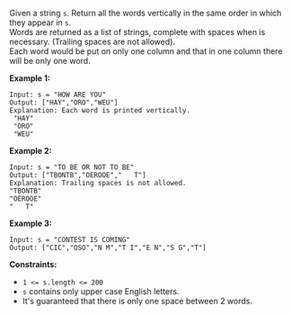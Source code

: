Given a string `s`. Return all the words vertically in the same order in which
they appear in `s`.  
Words are returned as a list of strings, complete with spaces when is
necessary. (Trailing spaces are not allowed).  
Each word would be put on only one column and that in one column there will be
only one word.



**Example 1:**

    
    
    Input: s = "HOW ARE YOU"
    Output: ["HAY","ORO","WEU"]
    Explanation: Each word is printed vertically. 
     "HAY"
     "ORO"
     "WEU"
    

**Example 2:**

    
    
    Input: s = "TO BE OR NOT TO BE"
    Output: ["TBONTB","OEROOE","   T"]
    Explanation: Trailing spaces is not allowed. 
    "TBONTB"
    "OEROOE"
    "   T"
    

**Example 3:**

    
    
    Input: s = "CONTEST IS COMING"
    Output: ["CIC","OSO","N M","T I","E N","S G","T"]
    



**Constraints:**

  * `1 <= s.length <= 200`
  * `s` contains only upper case English letters.
  * It's guaranteed that there is only one space between 2 words.

